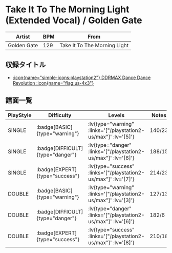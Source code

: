 # Take It To The Morning Light (Extended Vocal) / Golden Gate

|Artist|BPM|From|
|------|---|----|
|Golden Gate|129|Take It To The Morning Light|

## 収録タイトル

- [ :icon{name="simple-icons:playstation2"} DDRMAX Dance Dance Revolution :icon{name="flag:us-4x3"} ](/playstation2-us/max)

## 譜面一覧

|PlayStyle|Difficulty|Levels|Notes|Movie|
|---------|----------|------|-----|-----|
|SINGLE| :badge[BASIC]{type="warning"} | :lv{type="warning" :links='["/playstation2-us/max"]' :lv='[5]'} |140/23||
|SINGLE| :badge[DIFFICULT]{type="danger"} | :lv{type="danger" :links='["/playstation2-us/max"]' :lv='[6]'} |188/15||
|SINGLE| :badge[EXPERT]{type="success"} | :lv{type="success" :links='["/playstation2-us/max"]' :lv='[7]'} |214/23||
|DOUBLE| :badge[BASIC]{type="warning"} | :lv{type="warning" :links='["/playstation2-us/max"]' :lv='[3]'} |127/13||
|DOUBLE| :badge[DIFFICULT]{type="danger"} | :lv{type="danger" :links='["/playstation2-us/max"]' :lv='[6]'} |182/6||
|DOUBLE| :badge[EXPERT]{type="success"} | :lv{type="success" :links='["/playstation2-us/max"]' :lv='[8]'} |210/18||
